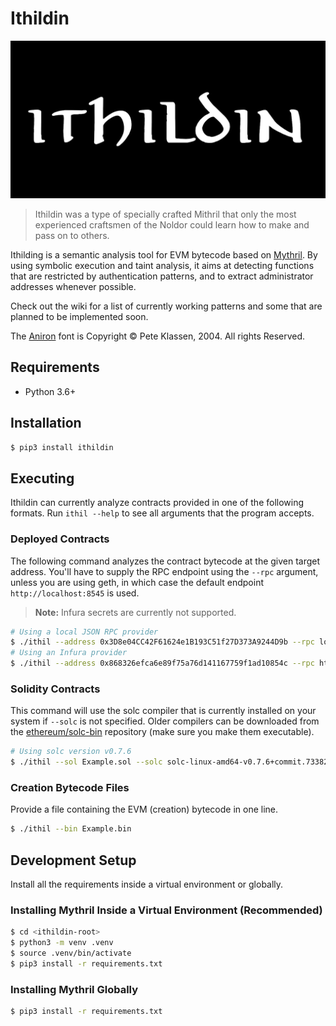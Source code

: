 # Ithildin

![Ithildin Logo](https://raw.githubusercontent.com/metagon/ithildin/master/assets/ithildin_logo.png)

> Ithildin was a type of specially crafted Mithril that only the most experienced craftsmen of the Noldor could learn how to make and pass on to others.

Ithilding is a semantic analysis tool for EVM bytecode based on [Mythril](https://github.com/ConsenSys/mythril).
By using symbolic execution and taint analysis, it aims at detecting functions that are restricted by authentication patterns, and to extract administrator addresses whenever possible.

Check out the wiki for a list of currently working patterns and some that are planned to be implemented soon.

The [Aniron](https://thehutt.de/tolkien/fonts/aniron/readme.html) font is Copyright &copy; Pete Klassen, 2004. All rights Reserved.

## Requirements

- Python 3.6+

## Installation

```bash
$ pip3 install ithildin
```

## Executing

Ithildin can currently analyze contracts provided in one of the following formats.
Run `ithil --help` to see all arguments that the program accepts.

### Deployed Contracts

The following command analyzes the contract bytecode at the given target address.
You'll have to supply the RPC endpoint using the `--rpc` argument, unless you are using geth, in which case the default endpoint `http://localhost:8545` is used.

> **Note:** Infura secrets are currently not supported.

```bash
# Using a local JSON RPC provider
$ ./ithil --address 0x3D8e04CC42F61624e1B193C51f27D373A9244D9b --rpc localhost:7545
# Using an Infura provider
$ ./ithil --address 0x868326efca6e89f75a76d141167759f1ad10854c --rpc https://mainnet.infura.io/v3/<project-id>
```

### Solidity Contracts

This command will use the solc compiler that is currently installed on your system if `--solc` is not specified.
Older compilers can be downloaded from the [ethereum/solc-bin](https://github.com/ethereum/solc-bin) repository (make sure you make them executable).

```bash
# Using solc version v0.7.6
$ ./ithil --sol Example.sol --solc solc-linux-amd64-v0.7.6+commit.7338295f
```

### Creation Bytecode Files

Provide a file containing the EVM (creation) bytecode in one line.

```bash
$ ./ithil --bin Example.bin
```

## Development Setup

Install all the requirements inside a virtual environment or globally.

### Installing Mythril Inside a Virtual Environment (Recommended)

```bash
$ cd <ithildin-root>
$ python3 -m venv .venv
$ source .venv/bin/activate
$ pip3 install -r requirements.txt
```

### Installing Mythril Globally

```bash
$ pip3 install -r requirements.txt
```

